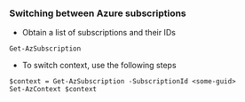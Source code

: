 ### Switching between Azure subscriptions

- Obtain a list of subscriptions and their IDs  
```
Get-AzSubscription
```

- To switch context, use the following steps  
```
$context = Get-AzSubscription -SubscriptionId <some-guid>
Set-AzContext $context
```
